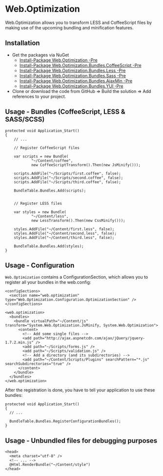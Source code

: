 Web.Optimization
================

Web.Optimization allows you to transform LESS and CoffeeScript files by making use of the upcoming bundling and minification features.

## Installation

* Get the packages via NuGet
  * [Install-Package Web.Optimization -Pre](https://nuget.org/packages/Web.Optimization)
  * [Install-Package Web.Optimization.Bundles.CoffeeScript -Pre](https://nuget.org/packages/Web.Optimization.Bundles.CoffeeScript)
  * [Install-Package Web.Optimization.Bundles.Less -Pre](https://nuget.org/packages/Web.Optimization.Bundles.Less)
  * [Install-Package Web.Optimization.Bundles.Sass -Pre](https://nuget.org/packages/Web.Optimization.Bundles.Sass)
  * [Install-Package Web.Optimization.Bundles.AjaxMin -Pre](https://nuget.org/packages/Web.Optimization.Bundles.AjaxMin)
  * [Install-Package Web.Optimization.Bundles.YUI -Pre](https://nuget.org/packages/Web.Optimization.Bundles.YUI)
* Clone or download the code from GitHub => Build the solution => Add references to your project.

## Usage - Bundles (CoffeeScript, LESS & SASS/SCSS)

	protected void Application_Start()
	{
		// ...
		
		// Register CoffeeScript files
		
		var scripts = new Bundle(
                "~/Content/coffee", 
                new CoffeeScriptTransform().Then(new JsMinify()));
	
		scripts.AddFile("~/Scripts/first.coffee", false);
		scripts.AddFile("~/Scripts/second.coffee", false);
		scripts.AddFile("~/Scripts/third.coffee", false);
	
		BundleTable.Bundles.Add(scripts);
		
		
		// Register LESS files
		
	    var styles = new Bundle(
                "~/Content/less",
                new LessTransform().Then(new CssMinify()));
	    
		styles.AddFile("~/Content/first.less", false);
	    styles.AddFile("~/Content/second.less", false);
	    styles.AddFile("~/Content/third.less", false);
	
	    BundleTable.Bundles.Add(styles);
	}

## Usage - Configuration

``Web.Optimization`` contains a ConfigurationSection, which allows you to register all your bundles in the web.config:
	
	<configSections>
	  <section name="web.optimization" type="Web.Optimization.Configuration.OptimizationSection" />
	</configSections>
	
	<web.optimization>
	  <bundles>
	    <bundle virtualPath="~/Content/js" transform="System.Web.Optimization.JsMinify, System.Web.Optimization">
	      <content>
			<!-- Add some single files -->
            <add path="http://ajax.aspnetcdn.com/ajax/jQuery/jquery-1.7.2.min.js" />
	        <add path="~/Scripts/forms.js" />
	        <add path="~/Scripts/validation.js" />            
			<!-- Add a directory (and its subdirectories) -->
	        <add path="~/Content/Scripts/Plugins" searchPattern="*.js" searchSubdirectories="true" />
	      </content>
	    </bundle>
	  </bundles>
	</web.optimization>

After the registration is done, you have to tell your application to use these bundles:

	protected void Application_Start()
	{
	  // ...
	
	  BundleTable.Bundles.RegisterConfigurationBundles();
	}

## Usage - Unbundled files for debugging purposes

	<head>
	  <meta charset="utf-8" />
	  <!-- ... -->
	  @Html.RenderBundle("~/Content/style")  
	</head>